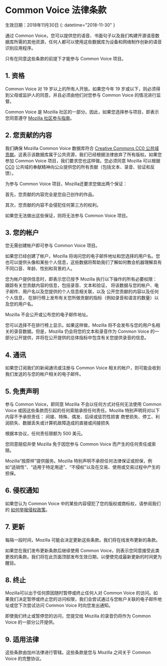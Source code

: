 # Common Voice 法律条款

生效日期：2018年11月30日 {: datetime="2018-11-30" }

通过 Common Voice，您可以提供您的语音、书面句子以及我们构建开源语音数据库所需的其他资源，任何人都可以使用这些数据库为设备和网络制作创新的语音识别应用程序。

只有在同意这些条款的前提下才能参与 Common Voice 项目。

## 1. 资格
Common Voice 对 19 岁以上的所有人开放。如果您今年 19 岁或以下，则必须得到父母或监护人的同意，并且必须由他们对您参与 Common Voice 的情况进行监督。

Common Voice 是 Mozilla 社区的一部分。因此，如果您选择参与项目，即表示您同意遵守 [Mozilla 社区参与指南](https://www.mozilla.org/en-US/about/governance/policies/participation/)。

## 2. 您贡献的内容 
我们确保 Mozilla Common Voice 数据库符合 [Creative Commons CC0 公共域贡献](https://creativecommons.org/publicdomain/zero/1.0/)。这表示该数据库属于公共资源，我们已经根据法律放弃了所有版权。如果您参加 Common Voice 项目，我们要求您也这样做。您必须同意 Mozilla 可以根据 [CC0](https://creativecommons.org/publicdomain/zero/1.0/) 公共域的奉献精神向公众提供您的所有贡献（包括文本、录音、验证和反馈）。

为参与 Common Voice 项目，Mozilla还要求您做出两个保证：

首先，您贡献的内容完全是您自己创作的作品。

其次，您贡献的内容不会侵犯任何第三方的权利。

如果您无法做出这些保证，则将无法参与 Common Voice 项目。 

## 3. 您的帐户
您无需创建帐户即可参与 Common Voice 项目。

如果您已经创建了帐户，Mozilla 将询问您的电子邮件地址和您选择的用户名。您也可以提供头像和某些个人信息，这些数据将帮助我们了解如何教会机器理解具有不同口音、年龄、性别和背景的人。

您为帐户提供信息时，即表示您已授予 Mozilla 执行以下操作的所有必要权限：
跟踪有关您贡献内容的信息，包括录音、文本和验证，
将该数据与您的帐户、电子邮件、用户名以及您提供的个人信息相关联，以及
公开您贡献的内容以及任何个人信息，
在排行榜上发布有关您所做贡献的指标（例如录音和语言的数量）以及您的用户名。

Mozilla 不会公开或公布您的电子邮件地址。

您可以选择不在排行榜上显示。如果这样做，Mozilla 将不会发布与您的用户名相关的录音数据。但是，Mozilla 仍会将您的文本和录音作为 Common Voice 的一部分公开提供，并将在公开提供的总体指标中包含有关您提供录音的信息。

## 4. 通讯
如果您订阅我们的新闻通讯或注册与 Common Voice 相关的帐户，则可能会收到我们发送的与您的帐户相关的电子邮件。

## 5. 免责声明

参与 Common Voice，即同意 Mozilla 不会以任何方式对任何无法使用 Common Voice 或因这些条款而引起的任何索赔承担任何责任。Mozilla 特别声明将对以下内容不予承担责任：
间接、特殊、偶发、后续或惩罚性损害
商誉损失、停工、利润损失、数据丢失或计算机故障造成的直接或间接损失

根据本协议，任何责任限额为 500 美元。

您同意赔偿并使 Mozilla 免于因您参与 Common Voice 而产生的任何责任或索赔。

Mozilla“按原样”提供服务。Mozilla 特别声明不承担任何法律保证或担保，例如“适销性”、“适用于特定用途”、“不侵权”以及在交易、使用或交易过程中产生的担保。 

## 6. 侵权通知
如果您认为 Common Voice 中的某些内容侵犯了您的版权或商标权，请参阅我们的 [如何举报侵权政策](https://www.mozilla.org/about/legal/report-infringement/)。

## 7. 更新
 每隔一段时间，Mozilla 可能会决定更新这些条款。我们将在线发布更新的条款。

如果您在我们发布更新条款后继续使用 Common Voice，则表示您同意接受此类更改的条款。我们将在此页面顶部发布生效日期，以便使完成最新更新的时间更为醒目。

## 8. 终止
Mozilla可以出于任何原因随时暂停或终止任何人对 Common Voice 的访问。如果我们决定暂停或终止您的访问权限，我们会尝试通过与您帐户关联的电子邮件地址或您下次尝试访问 Common Voice 时向您发出通知。

即使我们终止或暂停您的访问，您提交给 Mozilla 的录音仍将作为 Common Voice 的一部分公开提供。

## 9. 适用法律
这些条款由加州法律进行管辖。这些条款是您与 Mozilla 之间关于 Common Voice 的完整协议。
